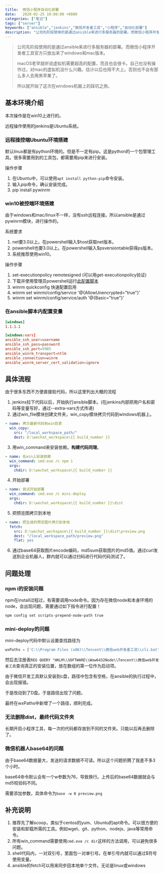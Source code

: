 ```yaml
---
title:  微信小程序自动化部署
date:   2020-02-25 10:00:00 +0800
categories: ["笔记"]
tags: ["server"]
keywords: ["ansible","jenkins","微信开发者工具","小程序","自动化部署"]
description: "公司先阶段使用的是通过ansible来进行多服务器的部署。而微信小程序开发者工具官方只放出来了windows和mac版本。macOS老早就听说虚拟机需要超高的配置，而且也会很卡。自己也没有操作过，对mac的虚拟机没什么兴趣。估计以后也用不大上。否则也不会有那么多人去用黑苹果了。所以就开始了这次在windows机器上的踩坑之旅"
---
```



> 公司先阶段使用的是通过ansible来进行多服务器的部署。而微信小程序开发者工具官方只放出来了windows和mac版本。
>
> macOS老早就听说虚拟机需要超高的配置，而且也会很卡。自己也没有操作过，对mac的虚拟机没什么兴趣。估计以后也用不大上。否则也不会有那么多人去用黑苹果了。
>
> 所以就开始了这次在windows机器上的踩坑之旅。


## 基本环境介绍

本次操作是在win10上进行的。

远程操作使用的jenkins是Ubuntu系统。

### 远程操控端Ubuntu环境搭建

默认linux都是有python环境的。但是不一定有pip。这是python的一个包管理工具。很多需要用到的工具包，都需要用pip来进行安装。

操作步骤
1. 在Ubuntu中，可以使用`apt install python-pip`命令安装。
2. 输入pip命令，确认安装完成。
3. pip install pywinrm

### win10被控端环境搭建

由于windows和mac/linux不一样，没有ssh远程连接。所以ansible是通过pywinrm模块，进行操作的。

系统要求
1. net要3.0以上。在powershell输入$host获取net版本。
2. powershell也要3.0以上。在powershell输入$psversiontable获得ps版本。
3. 系统推荐使用win10。

操作步骤
1. set-executionpolicy remotesigned (可以用get-executionpolicy验证)
2. 下载并使用管理员powershell运行[此配置脚本](https://github.com/ansible/ansible/blob/devel/examples/scripts/ConfigureRemotingForAnsible.ps1)
3. winrm quickconfig 快速配置启用
4. winrm set winrm/config/service '@{AllowUnencrypted="true"}'
5. winrm set winrm/config/service/auth '@{Basic="true"}'


### 在ansible脚本内配置变量

```toml
[windows]
1.1.1.1

[windows:vars]
ansible_ssh_user=username
ansible_ssh_pass=password
ansible_ssh_port=5985
ansible_winrm_transport=ntlm
ansible_connection=winrm
ansible_winrm_server_cert_validation=ignore
```

## 具体流程

由于很多东西不方便直接贴代码，所以这里列出大概的流程

1. jenkins拉下代码以后，开始执行ansible脚本。(在jenkins内部把用户名和密码等变量写好，通过--extra-vars方式传递)
2. 通过win_file模块创建文件夹，win_copy模块拷贝代码到windows机器上。
```yml
- name: 拷贝最新代码到win目录
  win_copy:
    src: "/local_workspace_path/"
    dest: D:\wechat_workspace\{{ build_number }}
```
3. 用win_command来安装依赖。**构建代码同理**。
```yml
- name: 在win上安装依赖
  win_command: cmd.exe /c npm i
  args:
    chdir: D:\wechat_workspace\{{ build_number }}
```
4. 开始部署
```yml
- name: 尝试开始部署
  win_command: cmd.exe /c mini-deploy
  args: 
    chdir: D:\wechat_workspace\{{ build_number }}\dist
```
5. 把预览图拷贝到本地
```yml
- name: 把生成的预览图片拷贝到本地
  fetch:
    src: D:\wechat_workspace\{{ build_number }}\dist\preview.png
    dest: "/local_workspace_path/preview.png"
    flat: yes
```
6. 通过base64获取图片encode编码，md5sum获取图片的md5值。通过curl发送到企业机器人，群内就可以通过扫码进行代码代码测试了。

## 问题处理

### npm i的安装问题
npm在install过程过，有需要调用node命令。因为存在微信node和本身环境的node，会出现问题，需要通过如下指令进行配置！

```bash
npm config set scripts-prepend-node-path true
```

### mini-deploy的问题

mini-deploy代码中默认设置查找路径为

```js
wxPaths = ['C:\\Program Files (x86)\\Tencent\\微信web开发者工具\\cli.bat', 'C:\\Program Files\\Tencent\\微信web开发者工具\\cli.bat']
```

然后去注册表`REG QUERY "HKLM\\SOFTWARE\\Wow6432Node\\Tencent\\微信web开发者工具`查询真正的安装位置，放在数组的第一位作为启动项。

由于微信开发工具默认安装到c盘，路径中包含有空格，在ansible的执行过程中，会出现报错。

于是改动到了D盘。于是路径出现了问题。

最终在wxPaths中新增了一个路径，顺利完成。

### 无法删除dist，最终代码文件夹

长期开启小程序工具，每一次的代码都存放到不同的文件夹。只能以后再去删除了。

### 微信机器人base64的问题

由于base64数据量大，发送的请求数据不可读。所以这个问题折腾了我差不多3个小时。

base64命令默认会有一个w参数为76，导致换行。上传后的base64数据就会与md5校验码不同。

需要添加参数，具体命令为`base -w 0 preview.png`

## 补充说明

1. 推荐先了解scoop，类似于centos的yum、Ubuntu的apt命令。可以很方便的安装和卸载所需的工具。例如wget、git、python、nodejs、java等常用命令。
2. 所有win_command需要使用`cmd.exe /c dir`这样的方法调用，可以避免很多问题。
3. shell代码内，一对双引号，里面包一对单引号。在单引号内就可以通过$符号使用变量。
4. ansible的fetch可以用来同步回本地单个文件。无论是linux或windows